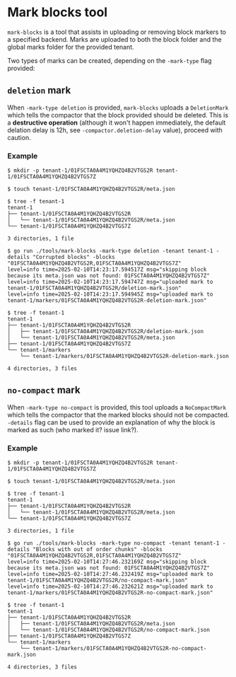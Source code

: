 # Mark blocks tool

`mark-blocks` is a tool that assists in uploading or removing block markers to a specified backend.
Marks are uploaded to both the block folder and the global marks folder for the provided tenant.

Two types of marks can be created, depending on the `-mark-type` flag provided:

## `deletion` mark

When `-mark-type deletion` is provided, `mark-blocks` uploads a `DeletionMark` which tells the compactor that the block provided should be deleted.
This is a **destructive operation** (although it won't happen immediately, the default delation delay is 12h, see `-compactor.deletion-delay` value), proceed with caution.

### Example

```
$ mkdir -p tenant-1/01FSCTA0A4M1YQHZQ4B2VTGS2R tenant-1/01FSCTA0A4M1YQHZQ4B2VTGS7Z

$ touch tenant-1/01FSCTA0A4M1YQHZQ4B2VTGS2R/meta.json

$ tree -f tenant-1
tenant-1
├── tenant-1/01FSCTA0A4M1YQHZQ4B2VTGS2R
│   └── tenant-1/01FSCTA0A4M1YQHZQ4B2VTGS2R/meta.json
└── tenant-1/01FSCTA0A4M1YQHZQ4B2VTGS7Z

3 directories, 1 file

$ go run ./tools/mark-blocks -mark-type deletion -tenant tenant-1 -details "Corrupted blocks" -blocks "01FSCTA0A4M1YQHZQ4B2VTGS2R,01FSCTA0A4M1YQHZQ4B2VTGS7Z"
level=info time=2025-02-10T14:23:17.594517Z msg="skipping block because its meta.json was not found: 01FSCTA0A4M1YQHZQ4B2VTGS7Z"
level=info time=2025-02-10T14:23:17.594747Z msg="uploaded mark to tenant-1/01FSCTA0A4M1YQHZQ4B2VTGS2R/deletion-mark.json"
level=info time=2025-02-10T14:23:17.594945Z msg="uploaded mark to tenant-1/markers/01FSCTA0A4M1YQHZQ4B2VTGS2R-deletion-mark.json"

$ tree -f tenant-1
tenant-1
├── tenant-1/01FSCTA0A4M1YQHZQ4B2VTGS2R
│   ├── tenant-1/01FSCTA0A4M1YQHZQ4B2VTGS2R/deletion-mark.json
│   └── tenant-1/01FSCTA0A4M1YQHZQ4B2VTGS2R/meta.json
├── tenant-1/01FSCTA0A4M1YQHZQ4B2VTGS7Z
└── tenant-1/markers
    └── tenant-1/markers/01FSCTA0A4M1YQHZQ4B2VTGS2R-deletion-mark.json

4 directories, 3 files
```

## `no-compact` mark

When `-mark-type no-compact` is provided, this tool uploads a `NoCompactMark` which tells the compactor that the marked blocks should not be compacted.
`-details` flag can be used to provide an explanation of why the block is marked as such (who marked it? issue link?).

### Example

```
$ mkdir -p tenant-1/01FSCTA0A4M1YQHZQ4B2VTGS2R tenant-1/01FSCTA0A4M1YQHZQ4B2VTGS7Z

$ touch tenant-1/01FSCTA0A4M1YQHZQ4B2VTGS2R/meta.json

$ tree -f tenant-1
tenant-1
├── tenant-1/01FSCTA0A4M1YQHZQ4B2VTGS2R
│   └── tenant-1/01FSCTA0A4M1YQHZQ4B2VTGS2R/meta.json
└── tenant-1/01FSCTA0A4M1YQHZQ4B2VTGS7Z

3 directories, 1 file

$ go run ./tools/mark-blocks -mark-type no-compact -tenant tenant-1 -details "Blocks with out of order chunks" -blocks "01FSCTA0A4M1YQHZQ4B2VTGS2R,01FSCTA0A4M1YQHZQ4B2VTGS7Z"
level=info time=2025-02-10T14:27:46.232169Z msg="skipping block because its meta.json was not found: 01FSCTA0A4M1YQHZQ4B2VTGS7Z"
level=info time=2025-02-10T14:27:46.232419Z msg="uploaded mark to tenant-1/01FSCTA0A4M1YQHZQ4B2VTGS2R/no-compact-mark.json"
level=info time=2025-02-10T14:27:46.232621Z msg="uploaded mark to tenant-1/markers/01FSCTA0A4M1YQHZQ4B2VTGS2R-no-compact-mark.json"

$ tree -f tenant-1
tenant-1
├── tenant-1/01FSCTA0A4M1YQHZQ4B2VTGS2R
│   ├── tenant-1/01FSCTA0A4M1YQHZQ4B2VTGS2R/meta.json
│   └── tenant-1/01FSCTA0A4M1YQHZQ4B2VTGS2R/no-compact-mark.json
├── tenant-1/01FSCTA0A4M1YQHZQ4B2VTGS7Z
└── tenant-1/markers
    └── tenant-1/markers/01FSCTA0A4M1YQHZQ4B2VTGS2R-no-compact-mark.json

4 directories, 3 files
```
